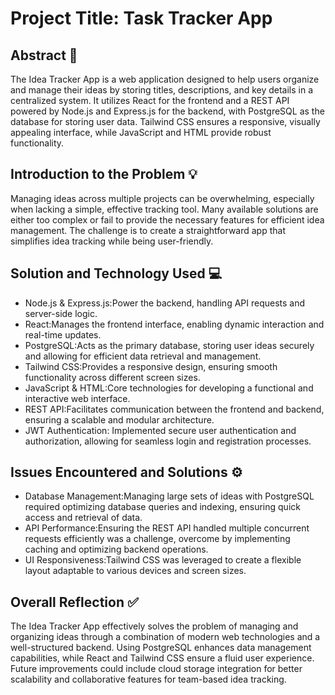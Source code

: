 # Project Title: Task Tracker App
## Abstract 📝  
The Idea Tracker App is a web application designed to help users organize and manage their ideas by storing titles, descriptions, and key details in a centralized system. It utilizes React for the frontend and a REST API powered by Node.js and Express.js for the backend, with PostgreSQL as the database for storing user data. Tailwind CSS ensures a responsive, visually appealing interface, while JavaScript and HTML provide robust functionality.

## Introduction to the Problem 💡
Managing ideas across multiple projects can be overwhelming, especially when lacking a simple, effective tracking tool. Many available solutions are either too complex or fail to provide the necessary features for efficient idea management. The challenge is to create a straightforward app that simplifies idea tracking while being user-friendly.

## Solution and Technology Used 💻
- Node.js & Express.js:Power the backend, handling API requests and server-side logic.
- React:Manages the frontend interface, enabling dynamic interaction and real-time updates.
- PostgreSQL:Acts as the primary database, storing user ideas securely and allowing for efficient data retrieval and management.
- Tailwind CSS:Provides a responsive design, ensuring smooth functionality across different screen sizes.
- JavaScript & HTML:Core technologies for developing a functional and interactive web interface.
- REST API:Facilitates communication between the frontend and backend, ensuring a scalable and modular architecture.
- JWT Authentication: Implemented secure user authentication and authorization, allowing for seamless login and registration processes.

## Issues Encountered and Solutions ⚙️  
- Database Management:Managing large sets of ideas with PostgreSQL required optimizing database queries and indexing, ensuring quick access and retrieval of data.
- API Performance:Ensuring the REST API handled multiple concurrent requests efficiently was a challenge, overcome by implementing caching and optimizing backend operations.
- UI Responsiveness:Tailwind CSS was leveraged to create a flexible layout adaptable to various devices and screen sizes.

## Overall Reflection ✅
The Idea Tracker App effectively solves the problem of managing and organizing ideas through a combination of modern web technologies and a well-structured backend. Using PostgreSQL enhances data management capabilities, while React and Tailwind CSS ensure a fluid user experience. Future improvements could include cloud storage integration for better scalability and collaborative features for team-based idea tracking.
